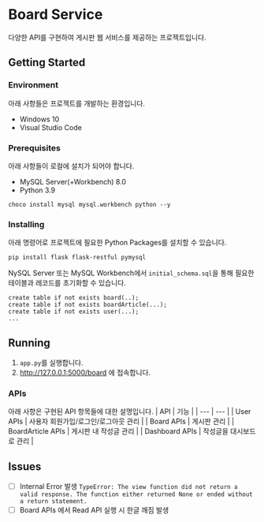 # Board Service

다양한 API를 구현하여 게시판 웹 서비스를 제공하는 프로젝트입니다.

## Getting Started

### Environment
아래 사항들은 프로젝트를 개발하는 환경입니다.
* Windows 10
* Visual Studio Code

### Prerequisites

아래 사항들이 로컬에 설치가 되어야 합니다.
* MySQL Server(+Workbench) 8.0
* Python 3.9
```
choco install mysql mysql.workbench python --y 
```

### Installing
아래 명령어로 프로젝트에 필요한 Python Packages를 설치할 수 있습니다.
```
pip install flask flask-restful pymysql 
```
NySQL Server 또는 MySQL Workbench에서 ```initial_schema.sql```을 통해 필요한 테이블과 레코드를 초기화할 수 있습니다.
```
create table if not exists board(..);
create table if not exists boardArticle(...);
create table if not exists user(...);
...
```

## Running
1. ```app.py```를 실행합니다.
2. http://127.0.0.1:5000/board 에 접속합니다.

### APIs
아래 사항은 구현된 API 항목들에 대한 설명입니다.
| API | 기능 |
| --- | --- |
| User APIs | 사용자 회원가입/로그인/로그아웃 관리 |
| Board APIs | 게시판 관리 |
| BoardArticle APIs | 게시판 내 작성글 관리 |
| Dashboard APIs | 작성글을 대시보드로 관리 |

## Issues
- [ ] Internal Error 발생
    ```TypeError: The view function did not return a valid response. The function either returned None or ended without a return statement.```
- [ ] Board APIs 에서 Read API 실행 시 한글 깨짐 발생